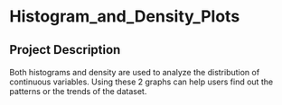 # Histogram_and_Density_Plots
## Project Description

#### 
Both histograms and density are used to analyze the distribution of continuous variables. Using these 2 graphs can help users find out the patterns or the trends of the dataset.
